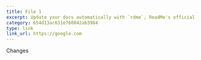 ```yaml
---
title: File 1
excerpt: Update your docs automatically with `rdme`, ReadMe's official CLI and GitHub Action!
category: 654d13ac631e760042ab3984
type: link
link_url: https://google.com
---
```


Changes
